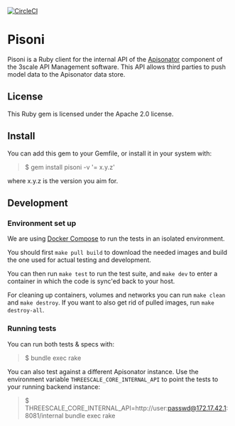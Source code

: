 [![CircleCI](https://circleci.com/gh/3scale/pisoni.svg?style=shield)](https://circleci.com/gh/3scale/pisoni)

# Pisoni

Pisoni is a Ruby client for the internal API of the
[Apisonator](https://github.com/3scale/apisonator) component of the 3scale API
Management software. This API allows third parties to push model data to the
Apisonator data store.

## License

This Ruby gem is licensed under the Apache 2.0 license.

## Install

You can add this gem to your Gemfile, or install it in your system with:

> $ gem install pisoni -v '= x.y.z'

where x.y.z is the version you aim for.

## Development

### Environment set up

We are using [Docker Compose](https://docs.docker.com/compose/) to run the tests
in an isolated environment.

You should first `make pull build` to download the needed images and build the
one used for actual testing and development.

You can then run `make test` to run the test suite, and `make dev` to enter
a container in which the code is sync'ed back to your host.

For cleaning up containers, volumes and networks you can run `make clean` and
`make destroy`. If you want to also get rid of pulled images, run `make
destroy-all`.

### Running tests

You can run both tests & specs with:

> $ bundle exec rake

You can also test against a different Apisonator instance. Use the environment
variable  `THREESCALE_CORE_INTERNAL_API` to point the tests to your running
backend instance:

> $ THREESCALE_CORE_INTERNAL_API=http://user:passwd@172.17.42.1:8081/internal bundle exec rake
